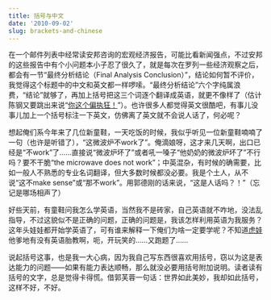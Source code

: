 ```yaml
---
title: 括号与中文
date: '2010-09-02'
slug: brackets-and-chinese
---
```


在一个邮件列表中经常读安邦咨询的宏观经济报告，可能比看新闻强点，不过安邦的这些报告中有个小问题本小子忍了很久了，就是每次在罗列一些经济观察之后，都会有一节“最终分析结论（Final Analysis Conclusion）”，结论如何暂不评价，我觉得这个标题中的中文和英文都一样啰嗦。“最终分析结论”六个字纯属浪费，“结论”就够了，再加上括号把这三个词逐个翻译成英语，就更不像样了（估计陈钢又要跳出来说“[你这个偏执狂！](/cn/2010/08/show-caption-numbers-in-beamer/#comment-5525)”）。也许很多人都觉得英文很酷吧，有事儿没事儿加上一个括号标注一下英文，仿佛离了英文就不会说人话了，何必呢？

想起俺们系今年来了几位新童鞋，一天吃饭的时候，我似乎听见一位新童鞋喃喃了一句（也许是听错了），“这微波炉不work了”。俺滴娘呀，这才来几天啊，出口已经是“不work”了……直接说“微波炉坏了”或者吼一嗓子“他奶奶的微波炉坏了”不行吗？要不干脆“the microwave does not work”；中英混杂，有时候的确需要，比如一般人不熟悉的专业名词翻译，但大多数时候都没必要。我是个土人，从不说“这不make sense”或“那不work”。用郭德刚的话来说，“这是人话吗？！”（忘记是哪场相声了）

好些天前，有童鞋问我怎么学英语，当然我不是砖家，自己英语就不咋地，没法乱指导，不过这貌似不是正确的问题，正确的问题是，我该怎样利用英语为我服务？这年头娃娃都开始学英语了，可有谁来解释一下俺们为啥一定要学呢？不知道[虎娃](http://li-and-jiang.com/blog/category/tiger/)他爹地有没有英语胎教啊，呃，开玩笑的……又跑题了……

说起括号这事，也是我一大心病，因为我自己写东西很喜欢用括号，窃以为这是表达能力的问题——如果有能力表达顺畅，那么就没必要用括号附加说明。读者读有括号的文字，总是觉得卡得慌。借郭芙蓉一句话：世界如此美妙，我却如此括号，这样不好，不好。
